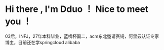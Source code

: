 # Hi there , I'm Dduo ！ Nice to meet you ！

03后，INFJ，27年本科毕业，蓝桥杯国二，acm东北邀请赛铜，阿里云认证专家博主，目前还在学springcloud alibaba
